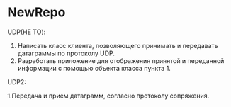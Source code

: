# NewRepo
UDP(НЕ ТО):
1. Написать класс клиента, позволяющего принимать и передавать датаграммы по протоколу UDP.
2. Разработать приложение для отображения приянтой и переданной информации с помощью объекта класса пункта 1.

UDP2:

1.Передача и прием датаграмм, согласно протоколу сопряжения.

